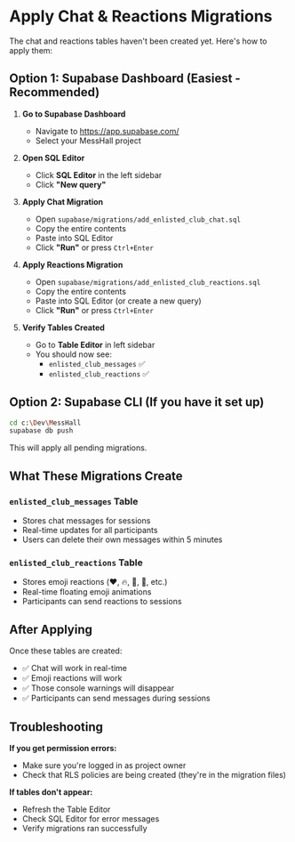 # Apply Chat & Reactions Migrations

The chat and reactions tables haven't been created yet. Here's how to apply them:

## Option 1: Supabase Dashboard (Easiest - Recommended)

1. **Go to Supabase Dashboard**
   - Navigate to https://app.supabase.com/
   - Select your MessHall project

2. **Open SQL Editor**
   - Click **SQL Editor** in the left sidebar
   - Click **"New query"**

3. **Apply Chat Migration**
   - Open `supabase/migrations/add_enlisted_club_chat.sql`
   - Copy the entire contents
   - Paste into SQL Editor
   - Click **"Run"** or press `Ctrl+Enter`

4. **Apply Reactions Migration**
   - Open `supabase/migrations/add_enlisted_club_reactions.sql`
   - Copy the entire contents
   - Paste into SQL Editor (or create a new query)
   - Click **"Run"** or press `Ctrl+Enter`

5. **Verify Tables Created**
   - Go to **Table Editor** in left sidebar
   - You should now see:
     - `enlisted_club_messages` ✅
     - `enlisted_club_reactions` ✅

## Option 2: Supabase CLI (If you have it set up)

```bash
cd c:\Dev\MessHall
supabase db push
```

This will apply all pending migrations.

## What These Migrations Create

### `enlisted_club_messages` Table
- Stores chat messages for sessions
- Real-time updates for all participants
- Users can delete their own messages within 5 minutes

### `enlisted_club_reactions` Table
- Stores emoji reactions (❤️, 🔥, 👏, 💯, etc.)
- Real-time floating emoji animations
- Participants can send reactions to sessions

## After Applying

Once these tables are created:
- ✅ Chat will work in real-time
- ✅ Emoji reactions will work
- ✅ Those console warnings will disappear
- ✅ Participants can send messages during sessions

## Troubleshooting

**If you get permission errors:**
- Make sure you're logged in as project owner
- Check that RLS policies are being created (they're in the migration files)

**If tables don't appear:**
- Refresh the Table Editor
- Check SQL Editor for error messages
- Verify migrations ran successfully

